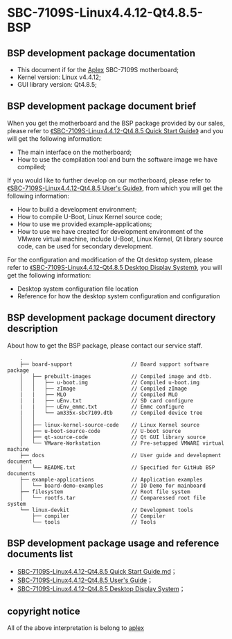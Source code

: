 # SBC-7109S-Linux4.4.12-Qt4.8.5-BSP

## BSP development package documentation

* This document if for the [Aplex](http://www.aplextec.com/cn/home.php) SBC-7109S motherboard;
* Kernel version: Linux v4.4.12;
* GUI library version: Qt4.8.5;

## BSP development package document brief

When you get the motherboard and the BSP package provided by our sales, please refer to [《SBC-7109S-Linux4.4.12-Qt4.8.5 Quick Start Guide》](Quick_Start_Guide.md) and you will get the following information:
* The main interface on the motherboard;
* How to use the compilation tool and burn the software image we have compiled;

If you would like to further develop on our motherboard, please refer to [《SBC-7109S-Linux4.4.12-Qt4.8.5 User's Guide》](User's_Guide.md), from which you will get the following information:
* How to build a development environment;
* How to compile U-Boot, Linux Kernel source code;
* How to use we provided example-applications;
* How to use we have created for development environment of the VMware virtual machine, include U-Boot, Linux Kernel, Qt library source code, can be used for secondary development.

For the configuration and modification of the Qt desktop system, please refer to [《SBC-7109S-Linux4.4.12-Qt4.8.5 Desktop Display System》](Desktop_Display_System.md), you will get the following information:
* Desktop system configuration file location
* Reference for how the desktop system configuration and configuration

## BSP development package document directory description

About how to get the BSP package, please contact our service staff.

```
    .
    ├── board-support                   // Board support software package
    │   ├── prebuilt-images             // Compiled image and dtb.
    │   │   ├── u-boot.img              // Compiled u-boot.img
    │   │   ├── zImage                  // Compiled zImage
    |   |   ├── MLO                     // Compiled MLO
    |   |   ├── uEnv.txt                // SD card configure
    |   |   ├── uEnv_emmc.txt           // Emmc configure
    |   │   └── am335x-sbc7109.dtb      // Compiled device tree
    │   │        
    │   ├── linux-kernel-source-code    // Linux Kernel source
    │   ├── u-boot-source-code          // U-boot source
    │   ├── qt-source-code              // Qt GUI library source
    │   └── VMware-Workstation          // Pre-setupped VMWARE virtual machine
    ├── docs                            // User guide and development document
    │   └── README.txt                  // Specified for GitHub BSP documents
    ├── example-applications            // Application examples
    │   └── board-demo-examples         // IO Demo for mainboard
    ├── filesystem                      // Root file system
    │   └── rootfs.tar                  // Comparessed root file system
    └── linux-devkit                    // Development tools
        ├── compiler                    // Compiler
        └── tools                       // Tools

```

## BSP development package usage and reference documents list

* [SBC-7109S-Linux4.4.12-Qt4.8.5 Quick Start Guide.md](Quick_Start_Guide.md)；
* [SBC-7109S-Linux4.4.12-Qt4.8.5 User's Guide](User's_Guide.md)；
* [SBC-7109S-Linux4.4.12-Qt4.8.5 Desktop Display System](Desktop_Display_System.md)；

##  copyright notice

All of the above interpretation is belong to [aplex](http://www.aplextec.com/cn/home.php)
